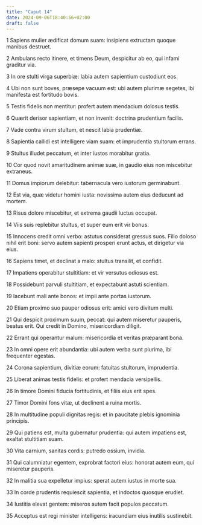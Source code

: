 ```yaml
---
title: "Caput 14"
date: 2024-09-06T18:40:56+02:00
draft: false
---
```




1 Sapiens mulier ædificat domum suam: insipiens extructam quoque manibus destruet.

2 Ambulans recto itinere, et timens Deum, despicitur ab eo, qui infami graditur via.

3 In ore stulti virga superbiæ: labia autem sapientium custodiunt eos.

4 Ubi non sunt boves, præsepe vacuum est: ubi autem plurimæ segetes, ibi manifesta est fortitudo bovis.

5 Testis fidelis non mentitur: profert autem mendacium dolosus testis.

6 Quærit derisor sapientiam, et non invenit: doctrina prudentium facilis.

7 Vade contra virum stultum, et nescit labia prudentiæ.

8 Sapientia callidi est intelligere viam suam: et imprudentia stultorum errans.

9 Stultus illudet peccatum, et inter iustos morabitur gratia.

10 Cor quod novit amaritudinem animæ suæ, in gaudio eius non miscebitur extraneus.

11 Domus impiorum delebitur: tabernacula vero iustorum germinabunt.

12 Est via, quæ videtur homini iusta: novissima autem eius deducunt ad mortem.

13 Risus dolore miscebitur, et extrema gaudii luctus occupat.

14 Viis suis replebitur stultus, et super eum erit vir bonus.

15 Innocens credit omni verbo: astutus considerat gressus suos. Filio doloso nihil erit boni: servo autem sapienti prosperi erunt actus, et dirigetur via eius.

16 Sapiens timet, et declinat a malo: stultus transilit, et confidit.

17 Impatiens operabitur stultitiam: et vir versutus odiosus est.

18 Possidebunt parvuli stultitiam, et expectabunt astuti scientiam.

19 Iacebunt mali ante bonos: et impii ante portas iustorum.

20 Etiam proximo suo pauper odiosus erit: amici vero divitum multi.

21 Qui despicit proximum suum, peccat: qui autem miseretur pauperis, beatus erit. Qui credit in Domino, misericordiam diligit.

22 Errant qui operantur malum: misericordia et veritas præparant bona.

23 In omni opere erit abundantia: ubi autem verba sunt plurima, ibi frequenter egestas.

24 Corona sapientium, divitiæ eorum: fatuitas stultorum, imprudentia.

25 Liberat animas testis fidelis: et profert mendacia versipellis.

26 In timore Domini fiducia fortitudinis, et filiis eius erit spes.

27 Timor Domini fons vitæ, ut declinent a ruina mortis.

28 In multitudine populi dignitas regis: et in paucitate plebis ignominia principis.

29 Qui patiens est, multa gubernatur prudentia: qui autem impatiens est, exaltat stultitiam suam.

30 Vita carnium, sanitas cordis: putredo ossium, invidia.

31 Qui calumniatur egentem, exprobrat factori eius: honorat autem eum, qui miseretur pauperis.

32 In malitia sua expelletur impius: sperat autem iustus in morte sua.

33 In corde prudentis requiescit sapientia, et indoctos quosque erudiet.

34 Iustitia elevat gentem: miseros autem facit populos peccatum.

35 Acceptus est regi minister intelligens: iracundiam eius inutilis sustinebit.

